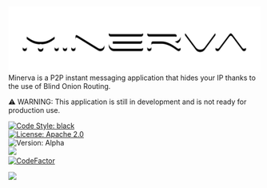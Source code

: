 ![](./res/TextLogo.png)
Minerva is a P2P instant messaging application that hides your IP thanks to the use of Blind Onion Routing.

⚠️ WARNING: This application is still in development and is not ready for production use.

[![Code Style: black](https://img.shields.io/badge/Code%20Style-Black-black)](https://github.com/psf/black) <br>
[![License: Apache 2.0](https://img.shields.io/badge/License-Apache%202.0-blue.svg)](https://opensource.org/licenses/Apache-2.0) <br>
![Version: Alpha](https://img.shields.io/badge/Version-Alpha-orange.svg) <br>
![](https://tokei.rs/b1/github/Sklyvan/Minerva) <br>
[![CodeFactor](https://www.codefactor.io/repository/github/sklyvan/minerva/badge)](https://www.codefactor.io/repository/github/sklyvan/minerva)

![](./res/MinervaImage.png)
